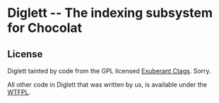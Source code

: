 # Diglett -- The indexing subsystem for Chocolat

## License

Diglett tainted by code from the GPL licensed [Exuberant Ctags](http://ctags.sourceforce.net). Sorry.

All other code in Diglett that was written by us, is available under the [WTFPL](sam.zoy.org/wtfpl).

